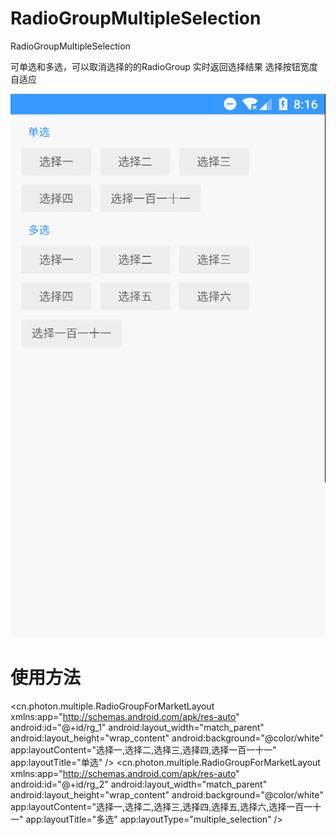 # RadioGroupMultipleSelection
RadioGroupMultipleSelection

可单选和多选，可以取消选择的的RadioGroup 实时返回选择结果 选择按钮宽度自适应

![截图](https://raw.githubusercontent.com/9lala/RadioGroupMultipleSelection/master/screenshot/GIF.gif)

# 使用方法
  <cn.photon.multiple.RadioGroupForMarketLayout xmlns:app="http://schemas.android.com/apk/res-auto"
        android:id="@+id/rg_1"
        android:layout_width="match_parent"
        android:layout_height="wrap_content"
        android:background="@color/white"
        app:layoutContent="选择一,选择二,选择三,选择四,选择一百一十一"
        app:layoutTitle="单选" />
  <cn.photon.multiple.RadioGroupForMarketLayout xmlns:app="http://schemas.android.com/apk/res-auto"
        android:id="@+id/rg_2"
        android:layout_width="match_parent"
        android:layout_height="wrap_content"
        android:background="@color/white"
        app:layoutContent="选择一,选择二,选择三,选择四,选择五,选择六,选择一百一十一"
        app:layoutTitle="多选"
        app:layoutType="multiple_selection" />
